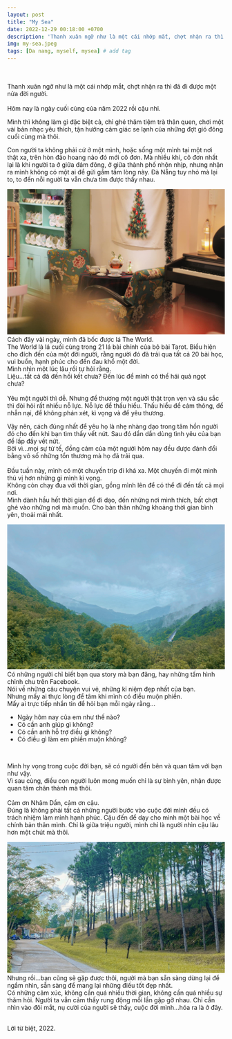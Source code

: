 ```yaml
---
layout: post
title: "My Sea"
date: 2022-12-29 00:18:00 +0700
description: 'Thanh xuân ngỡ như là một cái nhớp mắt, chợt nhận ra thì đã đi được một nửa đời người.'
img: my-sea.jpeg
tags: [Da nang, myself, mysea] # add tag
---
```



<br>
<br>
Thanh xuân ngỡ như là một cái nhớp mắt, chợt nhận ra thì đã đi được một nửa đời người.
<br>
<br>
Hôm nay là ngày cuối cùng của năm 2022 rồi cậu nhỉ.
<br>

Mình thì không làm gì đặc biệt cả, chỉ ghé thăm tiệm trà thân quen, chơi một vài bản nhạc yêu thích, tận hưởng cảm giác se lạnh của những đợt gió đông cuối cùng mà thôi.
<br>

Con người ta không phải cứ ở một mình, hoặc sống một mình tại một nơi thật xa, trên hòn đảo hoang nào đó mới cô đơn. Mà nhiều khi, cô đơn nhất lại là khi người ta ở giữa đám đông, ở giữa thành phố nhộn nhịp, nhưng nhận ra mình không có một ai để gửi gắm tấm lòng này. Đà Nẵng tuy nhỏ mà lại to, to đến nỗi người ta  vẫn chưa tìm được thấy nhau.
<br>

![Mysea1](/assets/img/my-sea-1.jpg#w100)
<br>
Cách đây vài ngày, mình đã bốc được lá The World.
<br>
The World là lá cuối cùng trong 21 lá bài chính của bộ bài Tarot. Biểu hiện cho đích đến của một đời người, rằng người đó đã trải qua tất cả 20 bài học, vui buồn, hạnh phúc cho đến đau khổ một đời.
<br>
Mình nhìn một lúc lâu rồi tự hỏi rằng.
<br>
Liệu...tất cả đã đến hồi kết chưa? Đến lúc để mình có thể hái quả ngọt chưa?
<br>
<br>
Yêu một người thì dễ. Nhưng để thương một người thật trọn vẹn và sâu sắc thì đòi hỏi rất nhiều nỗ lực. Nỗ lực để thấu hiểu. Thấu hiểu để cảm thông, để nhẫn nại, để không phán xét, kì vọng và để yêu thương.
<br>

Vậy nên, cách đúng nhất để yêu họ là nhẹ nhàng dạo trong tâm hồn người đó cho đến khi bạn tìm thấy vết nứt. Sau đó dần dần dùng tình yêu của bạn để lấp đầy vết nứt.
<br>
Bởi vì...mọi sự tử tế, đồng cảm của một người hôm nay đều được đánh đổi bằng vô số những tổn thương mà họ đã trải qua.
<br>
<br>
Đầu tuần này, mình có một chuyến trip đi khá xa. Một chuyến đi một mình thú vị hơn những gì mình kì vọng.
<br>
Không còn chạy đua với thời gian, gồng mình lên để có thể đi đến tất cả mọi nơi.
<br>
Mình dành hầu hết thời gian để đi dạo, đến những nơi mình thích, bất chợt ghé vào những nơi mà muốn. Cho bản thân những khoảng thời gian bình yên, thoải mái nhất.
<br>

![Mysea1](/assets/img/my-sea-3.jpeg#w100)
<br>
Có những người chỉ biết bạn qua story mà bạn đăng, hay những tấm hình chỉnh chu trên Facebook. 
<br>
Nói về những câu chuyện vui vẻ, những kỉ niệm đẹp nhất của bạn.
<br>
Nhưng mấy ai thực lòng để tâm khi mình có điều muộn phiền.
<br>
Mấy ai trực tiếp nhắn tin để hỏi bạn mỗi ngày rằng...
<br>
- Ngày hôm nay của em như thế nào? 
- Có cần anh giúp gì không?
- Có cần anh hỗ trợ điều gì không?
- Có điều gì làm em phiền muộn không?
<br>

Mình hy vọng trong cuộc đời bạn, sẽ có người đến bên và quan tâm với bạn như vậy. 
<br>
Vì sau cùng, điều con người luôn mong muốn chỉ là sự bình yên, nhận được quan tâm chân thành mà thôi. 
<br>
<br>
Cảm ơn Nhâm Dần, cảm ơn cậu.
<br>
Đúng là không phải tất cả những người bước vào cuộc đời mình đều có trách nhiệm làm mình hạnh phúc. Cậu đến để dạy cho mình một bài học về chính bản thân mình. Chỉ là giữa triệu người, mình chỉ là người nhìn cậu lâu hơn một chút mà thôi.
<br>

![Mysea1](/assets/img/my-sea-2.jpeg#w100)
<br>
Nhưng rồi...bạn cũng sẽ gặp được thôi, người mà bạn sẵn sàng dừng lại để ngắm nhìn, sẵn sàng để mang lại những điều tốt đẹp nhất.
<br>
Có những cảm xúc, không cần quá nhiều thời gian, không cần quá nhiều sự thăm hỏi. Người ta vẫn cảm thấy rung động mỗi lần gặp gỡ nhau. Chỉ cần nhìn vào đôi mắt, nụ cười của người sẽ thấy, cuộc đời mình...hóa ra là ở đây.
<br>
<br>
<p class="right">
Lời từ biệt, 2022.
</p>
<br>
<br>
